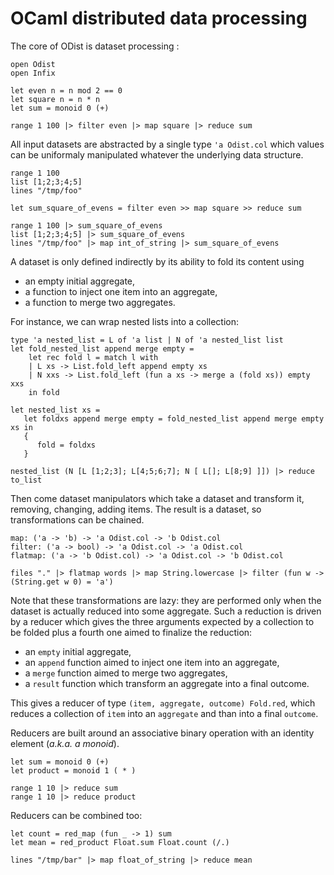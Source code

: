 OCaml distributed data processing
=================================

The core of ODist is dataset processing :

    open Odist
    open Infix

    let even n = n mod 2 == 0
    let square n = n * n
    let sum = monoid 0 (+)

    range 1 100 |> filter even |> map square |> reduce sum

All input datasets are abstracted by a single type `'a Odist.col`
which values can be uniformaly manipulated
whatever the underlying data structure.

    range 1 100
    list [1;2;3;4;5]
    lines "/tmp/foo"

    let sum_square_of_evens = filter even >> map square >> reduce sum

    range 1 100 |> sum_square_of_evens
    list [1;2;3;4;5] |> sum_square_of_evens
    lines "/tmp/foo" |> map int_of_string |> sum_square_of_evens

A dataset is only defined indirectly by its ability to fold its content using
- an empty initial aggregate,
- a function to inject one item into an aggregate,
- a function to merge two aggregates.

For instance, we can wrap nested lists into a collection:

    type 'a nested_list = L of 'a list | N of 'a nested_list list
    let fold_nested_list append merge empty =
        let rec fold l = match l with
        | L xs -> List.fold_left append empty xs
        | N xxs -> List.fold_left (fun a xs -> merge a (fold xs)) empty xxs
        in fold

    let nested_list xs =
       let foldxs append merge empty = fold_nested_list append merge empty xs in
       {
          fold = foldxs
       }

    nested_list (N [L [1;2;3]; L[4;5;6;7]; N [ L[]; L[8;9] ]]) |> reduce to_list

Then come dataset manipulators which take a dataset and transform it, removing, changing, adding items.
The result is a dataset, so transformations can be chained.

    map: ('a -> 'b) -> 'a Odist.col -> 'b Odist.col
    filter: ('a -> bool) -> 'a Odist.col -> 'a Odist.col
    flatmap: ('a -> 'b Odist.col) -> 'a Odist.col -> 'b Odist.col
    
    files "." |> flatmap words |> map String.lowercase |> filter (fun w -> (String.get w 0) = 'a')

Note that these transformations are lazy: they are performed only when the dataset is actually reduced into some aggregate.
Such a reduction is driven by a reducer which gives the three arguments expected by a collection to be folded plus a fourth one aimed to finalize the reduction:
- an `empty` initial aggregate,
- an `append` function aimed to inject one item into an aggregate,
- a `merge` function aimed to merge two aggregates,
- a `result` function which transform an aggregate into a final outcome.

This gives a reducer of type `(item, aggregate, outcome) Fold.red`, which reduces a collection of `item` into an `aggregate` and than into a final `outcome`.

Reducers are built around an associative binary operation with an identity element (*a.k.a. a monoid*).

    let sum = monoid 0 (+)
    let product = monoid 1 ( * )

    range 1 10 |> reduce sum
    range 1 10 |> reduce product

Reducers can be combined too:

    let count = red_map (fun _ -> 1) sum
    let mean = red_product Float.sum Float.count (/.)

    lines "/tmp/bar" |> map float_of_string |> reduce mean
